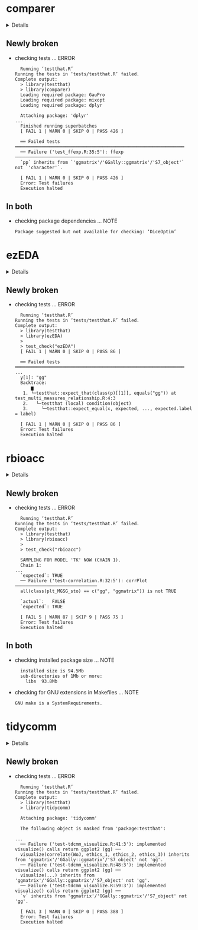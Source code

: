 # comparer

<details>

* Version: 0.2.4
* GitHub: https://github.com/CollinErickson/comparer
* Source code: https://github.com/cran/comparer
* Date/Publication: 2024-10-02 22:50:03 UTC
* Number of recursive dependencies: 128

Run `revdepcheck::cloud_details(, "comparer")` for more info

</details>

## Newly broken

*   checking tests ... ERROR
    ```
      Running ‘testthat.R’
    Running the tests in ‘tests/testthat.R’ failed.
    Complete output:
      > library(testthat)
      > library(comparer)
      Loading required package: GauPro
      Loading required package: mixopt
      Loading required package: dplyr
      
      Attaching package: 'dplyr'
    ...
      Finished running superbatches 
      [ FAIL 1 | WARN 0 | SKIP 0 | PASS 426 ]
      
      ══ Failed tests ════════════════════════════════════════════════════════════════
      ── Failure ('test_ffexp.R:35:5'): ffexp ────────────────────────────────────────
      `pp` inherits from `'ggmatrix'/'GGally::ggmatrix'/'S7_object'` not `'character'`.
      
      [ FAIL 1 | WARN 0 | SKIP 0 | PASS 426 ]
      Error: Test failures
      Execution halted
    ```

## In both

*   checking package dependencies ... NOTE
    ```
    Package suggested but not available for checking: ‘DiceOptim’
    ```

# ezEDA

<details>

* Version: 0.1.1
* GitHub: https://github.com/kviswana/ezEDA
* Source code: https://github.com/cran/ezEDA
* Date/Publication: 2021-06-29 04:40:10 UTC
* Number of recursive dependencies: 76

Run `revdepcheck::cloud_details(, "ezEDA")` for more info

</details>

## Newly broken

*   checking tests ... ERROR
    ```
      Running ‘testthat.R’
    Running the tests in ‘tests/testthat.R’ failed.
    Complete output:
      > library(testthat)
      > library(ezEDA)
      > 
      > test_check("ezEDA")
      [ FAIL 1 | WARN 0 | SKIP 0 | PASS 86 ]
      
      ══ Failed tests ════════════════════════════════════════════════════════════════
    ...
      y[1]: "gg"
      Backtrace:
          ▆
       1. └─testthat::expect_that(class(p)[[1]], equals("gg")) at test_multi_measures_relationship.R:4:3
       2.   └─testthat (local) condition(object)
       3.     └─testthat::expect_equal(x, expected, ..., expected.label = label)
      
      [ FAIL 1 | WARN 0 | SKIP 0 | PASS 86 ]
      Error: Test failures
      Execution halted
    ```

# rbioacc

<details>

* Version: 1.2.1
* GitHub: NA
* Source code: https://github.com/cran/rbioacc
* Date/Publication: 2024-02-27 01:40:02 UTC
* Number of recursive dependencies: 96

Run `revdepcheck::cloud_details(, "rbioacc")` for more info

</details>

## Newly broken

*   checking tests ... ERROR
    ```
      Running ‘testthat.R’
    Running the tests in ‘tests/testthat.R’ failed.
    Complete output:
      > library(testthat)
      > library(rbioacc)
      > 
      > test_check("rbioacc")
      
      SAMPLING FOR MODEL 'TK' NOW (CHAIN 1).
      Chain 1: 
    ...
      `expected`: TRUE 
      ── Failure ('test-correlation.R:32:5'): corrPlot ───────────────────────────────
      all(class(plt_MGSG_sto) == c("gg", "ggmatrix")) is not TRUE
      
      `actual`:   FALSE
      `expected`: TRUE 
      
      [ FAIL 5 | WARN 87 | SKIP 9 | PASS 75 ]
      Error: Test failures
      Execution halted
    ```

## In both

*   checking installed package size ... NOTE
    ```
      installed size is 94.5Mb
      sub-directories of 1Mb or more:
        libs  93.8Mb
    ```

*   checking for GNU extensions in Makefiles ... NOTE
    ```
    GNU make is a SystemRequirements.
    ```

# tidycomm

<details>

* Version: 0.4.1
* GitHub: https://github.com/joon-e/tidycomm
* Source code: https://github.com/cran/tidycomm
* Date/Publication: 2024-02-22 12:20:02 UTC
* Number of recursive dependencies: 141

Run `revdepcheck::cloud_details(, "tidycomm")` for more info

</details>

## Newly broken

*   checking tests ... ERROR
    ```
      Running ‘testthat.R’
    Running the tests in ‘tests/testthat.R’ failed.
    Complete output:
      > library(testthat)
      > library(tidycomm)
      
      Attaching package: 'tidycomm'
      
      The following object is masked from 'package:testthat':
      
    ...
      ── Failure ('test-tdcmm_visualize.R:41:3'): implemented visualize() calls return ggplot2 (gg) ──
      visualize(correlate(WoJ, ethics_1, ethics_2, ethics_3)) inherits from 'ggmatrix'/'GGally::ggmatrix'/'S7_object' not 'gg'.
      ── Failure ('test-tdcmm_visualize.R:48:3'): implemented visualize() calls return ggplot2 (gg) ──
      visualize(...) inherits from 'ggmatrix'/'GGally::ggmatrix'/'S7_object' not 'gg'.
      ── Failure ('test-tdcmm_visualize.R:59:3'): implemented visualize() calls return ggplot2 (gg) ──
      `v` inherits from 'ggmatrix'/'GGally::ggmatrix'/'S7_object' not 'gg'.
      
      [ FAIL 3 | WARN 0 | SKIP 0 | PASS 388 ]
      Error: Test failures
      Execution halted
    ```

